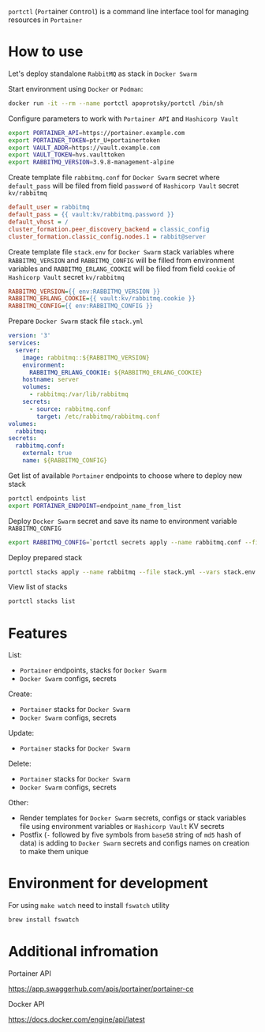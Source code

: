 `portctl` (`Port`ainer `C`on`t`ro`l`) is a command line interface tool for managing resources in `Portainer`

# How to use

Let's deploy standalone `RabbitMQ` as stack in `Docker Swarm`

Start environment using `Docker` or `Podman`:
```sh
docker run -it --rm --name portctl apoprotsky/portctl /bin/sh
```

Configure parameters to work with `Portainer API` and `Hashicorp Vault`
```sh
export PORTAINER_API=https://portainer.example.com
export PORTAINER_TOKEN=ptr_U+portainertoken
export VAULT_ADDR=https://vault.example.com
export VAULT_TOKEN=hvs.vaulttoken
export RABBITMQ_VERSION=3.9.8-management-alpine
```

Create template file `rabbitmq.conf` for `Docker Swarm` secret where
`default_pass` will be filed from field `password` of `Hashicorp Vault` secret `kv/rabbitmq`
```ini
default_user = rabbitmq
default_pass = {{ vault:kv/rabbitmq.password }}
default_vhost = /
cluster_formation.peer_discovery_backend = classic_config
cluster_formation.classic_config.nodes.1 = rabbit@server
```

Create template file `stack.env` for `Docker Swarm` stack variables where
`RABBITMQ_VERSION` and `RABBITMQ_CONFIG` will be filled from environment variables and
`RABBITMQ_ERLANG_COOKIE` will be filed from field `cookie` of `Hashicorp Vault` secret `kv/rabbitmq`
```ini
RABBITMQ_VERSION={{ env:RABBITMQ_VERSION }}
RABBITMQ_ERLANG_COOKIE={{ vault:kv/rabbitmq.cookie }}
RABBITMQ_CONFIG={{ env:RABBITMQ_CONFIG }}
```

Prepare `Docker Swarm` stack file `stack.yml`
```yml
version: '3'
services:
  server:
    image: rabbitmq::${RABBITMQ_VERSION}
    environment:
      RABBITMQ_ERLANG_COOKIE: ${RABBITMQ_ERLANG_COOKIE}
    hostname: server
    volumes:
      - rabbitmq:/var/lib/rabbitmq
    secrets:
      - source: rabbitmq.conf
        target: /etc/rabbitmq/rabbitmq.conf
volumes:
  rabbitmq:
secrets:
  rabbitmq.conf:
    external: true
    name: ${RABBITMQ_CONFIG}
```

Get list of available `Portainer` endpoints to choose where to deploy new stack
```sh
portctl endpoints list
export PORTAINER_ENDPOINT=endpoint_name_from_list
```

Deploy `Docker Swarm` secret and save its name to environment variable `RABBITMQ_CONFIG`
```sh
export RABBITMQ_CONFIG=`portctl secrets apply --name rabbitmq.conf --file rabbitmq.conf`
```

Deploy prepared stack
```sh
portctl stacks apply --name rabbitmq --file stack.yml --vars stack.env
```

View list of stacks
```sh
portctl stacks list
```

# Features

List:
- `Portainer` endpoints, stacks for `Docker Swarm`
- `Docker Swarm` configs, secrets

Create:
- `Portainer` stacks for `Docker Swarm`
- `Docker Swarm` configs, secrets

Update:
- `Portainer` stacks for `Docker Swarm`

Delete:
- `Portainer` stacks for `Docker Swarm`
- `Docker Swarm` configs, secrets

Other:
- Render templates for `Docker Swarm` secrets, configs or stack variables file using environment variables or `Hashicorp Vault` KV secrets
- Postfix (`-` followed by five symbols from `base58` string of `md5` hash of data) is adding to `Docker Swarm` secrets and configs names on creation to make them unique

# Environment for development

For using `make watch` need to install `fswatch` utility

```sh
brew install fswatch
```

# Additional infromation

Portainer API

https://app.swaggerhub.com/apis/portainer/portainer-ce

Docker API

https://docs.docker.com/engine/api/latest

